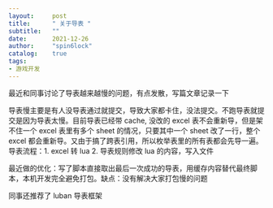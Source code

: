 ```yaml
---
layout:     post
title:      " 关于导表 "
subtitle:   ""
date:       2021-12-26
author:     "spin6lock"
catalog:    true
tags:
- 游戏开发
---
```


最近和同事讨论了导表越来越慢的问题，有点发散，写篇文章记录一下

导表慢主要是有人没导表通过就提交，导致大家都卡住，没法提交。不跑导表就提交是因为导表太慢。目前导表已经带 cache, 没改的 excel 表不会重新导，但是架不住一个 excel 表里有多个 sheet 的情况，只要其中一个 sheet 改了一行，整个 excel 都会重新导。又由于搞了跨表引用，所以枚举表里的所有表都会先导一遍。导表流程：1. excel 转 lua 2. 导表规则修改 lua 的内容，写入文件

最近做的优化：写了脚本直接取出最后一次成功的导表，用缓存内容替代最终脚本，本机开发完全避免打包。缺点：没有解决大家打包慢的问题

同事还推荐了 luban 导表框架
